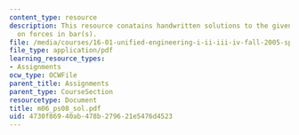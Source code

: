 ```yaml
---
content_type: resource
description: This resource conatains handwritten solutions to the given problem set
  on forces in bar(s).
file: /media/courses/16-01-unified-engineering-i-ii-iii-iv-fall-2005-spring-2006/4730f86940ab478b279621e5476d4523_m06_ps08_sol.pdf
file_type: application/pdf
learning_resource_types:
- Assignments
ocw_type: OCWFile
parent_title: Assignments
parent_type: CourseSection
resourcetype: Document
title: m06_ps08_sol.pdf
uid: 4730f869-40ab-478b-2796-21e5476d4523
---
```

